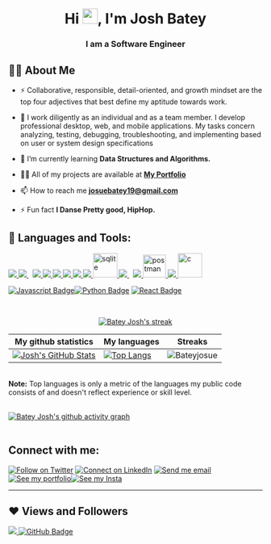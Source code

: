 
<h1 align="center">Hi <img src="https://raw.githubusercontent.com/MartinHeinz/MartinHeinz/master/wave.gif" width="30px">, I'm Josh Batey</h1>
<h3 align="center">I am a Software Engineer</h3>


## 🙋‍♂️ About Me

- ⚡ Collaborative, responsible, detail-oriented, and growth mindset are the top four adjectives that best define my aptitude towards work.

- 👯 I work diligently as an individual and as a team member. I develop professional desktop, web, and mobile applications. My tasks concern analyzing, testing, debugging, troubleshooting, and implementing based on user or system design specifications
  
- 🌱 I’m currently learning **Data Structures and Algorithms.**

<!-- - 👯 I’m looking to collaborate on **OpenSource Projects** -->

- 👨‍💻 All of my projects are available at **[My Portfolio](#)**

- 📫 How to reach me **josuebatey19@gmail.com**

- ⚡ Fun fact **I Danse Pretty good, HipHop.**

## 🚀 Languages and Tools:
 
<p align="left"> 
    <a href="https://developer.mozilla.org/en-US/docs/Web/JavaScript" target="_blank"> <img src="https://img.icons8.com/color/48/000000/javascript.png"/> </a> 
    <a style="padding-right:8px;" href="https://https://www.djangoproject.com/" target="_blank"> <img src="https://img.icons8.com/color/48/000000/django.png"/> </a> 
<!--     <a href="https://expressjs.com" target="_blank"> <img src="https://raw.githubusercontent.com/devicons/devicon/master/icons/express/express-original-wordmark.svg" alt="express" width="40" height="40"/> </a> -->
<!--     <a href="https://reactjs.org/" target="_blank"> <img src="https://img.icons8.com/color/48/000000/react-native.png"/> </a> -->
<!--     <a href="https://redux.js.org" target="_blank"> <img src="https://img.icons8.com/color/48/000000/redux.png"/> </a> -->
    <a href="https://www.python.org" target="_blank"> <img src="https://img.icons8.com/color/48/000000/python.png"/> </a> 
    <a href="https://www.w3.org/html/" target="_blank"> <img src="https://img.icons8.com/color/48/000000/html-5.png"/> </a> 
    <a href="https://www.w3schools.com/css/" target="_blank"> <img src="https://img.icons8.com/color/48/000000/css3.png"/> </a> 
    <a href="https://getbootstrap.com" target="_blank"> <img src="https://img.icons8.com/color/48/000000/bootstrap.png"/> </a> 
    <a href="https://www.java.com" target="_blank"> <img src="https://img.icons8.com/color/48/000000/java-coffee-cup-logo.png"/> </a>
    <a href="https://www.php.net/" target="_blank"> <img src="https://img.icons8.com/color/48/000000/php.png"/> </a> 
    <a href="https://www.sqlite.org" target="_blank"> <img src="https://www.vectorlogo.zone/logos/sqlite/sqlite-icon.svg" alt="sqlite" width="48" height="48"/> </a> 
    <a style="padding-right:8px;" href="https://www.mysql.com/" target="_blank"> <img src="https://img.icons8.com/fluent/50/000000/mysql-logo.png"/> </a>
    <a href="https://trello.com/en" class="trello" target="_blank"> <img src="https://img.icons8.com/color/48/000000/trello.png"/> </a> 
    <a href="https://postman.com" target="_blank"> <img src="https://www.vectorlogo.zone/logos/getpostman/getpostman-icon.svg" alt="postman" width="45" height="45"/> </a>   
    <a href="https://git-scm.com/" target="_blank"> <img src="https://img.icons8.com/color/48/000000/git.png"/> </a> 
    <a href="https://www.learn-c.org/" target="_blank"> <img src="https://www.vectorlogo.zone/logos/c/c-icon.svg" alt="c" width="48" height="48"/> </a> 
</p>

[![Javascript Badge](https://img.shields.io/badge/-Javascript-F0DB4F?style=for-the-badge&labelColor=black&logo=javascript&logoColor=F0DB4F)](#)[![Python Badge](https://img.shields.io/badge/-Django-3C873A?style=for-the-badge&labelColor=black&logo=python&logoColor=3C873A)](#) [![React Badge](https://img.shields.io/badge/-React-61DBFB?style=for-the-badge&labelColor=black&logo=react&logoColor=61DBFB)](#)
<!-- [![Typescript Badge](https://img.shields.io/badge/-Typescript-007acc?style=for-the-badge&labelColor=black&logo=typescript&logoColor=007acc)](#)   -->
<!-- [![GraphQL Badge](https://img.shields.io/badge/-GraphQl-e535ab?style=for-the-badge&labelColor=black&logo=node.js&logoColor=e535ab)](#) -->
<br/>

<p align="center">
    <a href="https://github.com/Bateyjosue/github-readme-streak-stats">
        <img title="🔥 Get streak stats for your profile at git.io/streak-stats" alt="Batey Josh's streak" src="https://github-readme-streak-stats.herokuapp.com/?user=Bateyjosue&theme=black-ice&hide_border=true&stroke=0000&background=060A0CD0"/>
    </a>
</p>

|My github statistics|My languages|Streaks|
|-|-|-|
|[![Josh's GitHub Stats](https://github-readme-stats.vercel.app/api?username=Bateyjosue&show_icons=true&theme=dark&hide_title=true)](https://github.com/Bateyjosue)|[![Top Langs](https://github-readme-stats.vercel.app/api/top-langs/?username=Bateyjosue&show_icons=true&theme=dark&layout=compact&hide_title=true)](https://github.com/Bateyjosue)|![Bateyjosue](https://github-readme-streak-stats.herokuapp.com/?user=Bateyjosue&theme=dark)
<br/>
  <b>Note:</b> Top languages is only a metric of the languages my public code consists of and doesn't reflect experience or skill level.


<br/>
<br/>

[![Batey Josh's github activity graph](https://activity-graph.herokuapp.com/graph?username=Bateyjosue&bg_color=0D1117&color=5BCDEC&line=5BCDEC&point=FFFFFF&area=true&hide_border=true)](https://github.com/Bateyjosue/github-readme-activity-graph)
<br/>
<br/>

## Connect with me:
<p align="left">

[![Follow on Twitter](https://img.shields.io/badge/--twitter?label=Twitter&logo=Twitter&style=social)](https://twitter.com/JosueBatey) [![Connect on LinkedIn](https://img.shields.io/badge/--linkedin?label=LinkedIn&logo=LinkedIn&style=social)](https://www.linkedin.com/in/josue-ishara) [![Send me email](https://img.shields.io/badge/--gmail?label=Gmail&logo=Gmail&style=social)](mailto:joshishara.dev@gmail.com)[![See my portfolio](https://img.shields.io/badge/--portfolio?label=Portfolio&logo=portfolio&style=social)](#)[![See my Insta](https://img.shields.io/badge/--instagram?label=Instagram&logo=instagram&style=social)](https://www.instagram.com/ish.josh_/)
<!--   [![See my angellist profile](https://img.shields.io/badge/--angellist?label=AngelList&logo=AngelList&style=social)](#) [![See me on medium](https://img.shields.io/badge/--medium?label=Medium&logo=medium&style=social)](#) 
  [![See my resume](https://img.shields.io/badge/--resume?label=Resume&logo=resume&style=social)](#)  -->
  
___
</p>

## ❤ Views and Followers
<a href="https://github.com/Bateyjosue/github-profile-views-counter">
    <img src="https://komarev.com/ghpvc/?username=Bateyjosue">
</a>
<a href="https://github.com/Bateyjosue?tab=followers"><img src="https://img.shields.io/github/followers/<Bateyjosue?label=Followers&style=social" alt="GitHub Badge"></a>
